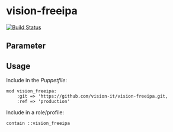 # vision-freeipa

[![Build Status](https://travis-ci.org/vision-it/vision-freeipa.svg?branch=production)](https://travis-ci.org/vision-it/vision-freeipa)


## Parameter

## Usage

Include in the *Puppetfile*:

```
mod vision_freeipa:
    :git => 'https://github.com/vision-it/vision-freeipa.git,
    :ref => 'production'
```

Include in a role/profile:

```puppet
contain ::vision_freeipa
```

